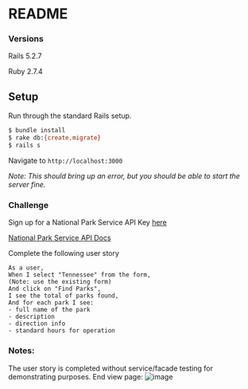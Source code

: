 # README

### Versions

Rails 5.2.7

Ruby 2.7.4

## Setup
Run through the standard Rails setup.

```bash
$ bundle install
$ rake db:{create,migrate}
$ rails s
```

Navigate to `http://localhost:3000`

_Note: This should bring up an error, but you should be able to start the server fine._

### Challenge

Sign up for a National Park Service API Key [here](https://www.nps.gov/subjects/developer/get-started.htm)

[National Park Service API Docs](https://www.nps.gov/subjects/developer/api-documentation.htm)

Complete the following user story

```
As a user,
When I select "Tennessee" from the form,
(Note: use the existing form)
And click on "Find Parks",
I see the total of parks found,
And for each park I see:
- full name of the park
- description
- direction info
- standard hours for operation
```

### Notes: 
The user story is completed without service/facade testing for demonstrating purposes. End view page:
![image](https://user-images.githubusercontent.com/97060659/170619047-189b38ca-9579-49e1-a2f5-7b820627ccea.png)

